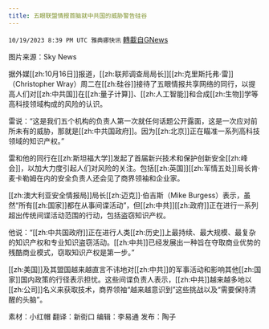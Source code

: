 ```yaml
---
title: 五眼联盟情报首脑就中共国的威胁警告硅谷
---
```

`10/19/2023 8:39 PM UTC 雅典娜快讯` [轉載自GNews](https://gnews.org/articles/1856514)

图片来源：Sky News

据外媒[[zh:10月16日]]报道，[[zh:联邦调查局局长]][[zh:克里斯托弗·雷]]（Christopher Wray）周二在[[zh:硅谷]]接待了五眼情报共享网络的同行，以提高人们对[[zh:中共国]]在[[zh:量子计算]]、[[zh:人工智能]]和合成[[zh:生物]]学等高科技领域构成的风险的认识。

雷说：“这是我们五个机构的负责人第一次就任何话题公开露面，这是一次应对前所未有的威胁，那就是[[zh:中共国政府]]。因为[[zh:北京]]正在瞄准一系列高科技领域的知识产权。”

雷和他的同行在[[zh:斯坦福大学]]发起了首届新兴技术和保护创新安全[[zh:峰会]]，以加大力度引起人们对风险的关注。包括[[zh:英国]][[zh:军情五处]]局长肯·麦卡勒姆在内的安全负责人还会见了商界领袖和企业家。

[[zh:澳大利亚安全情报局]]局长[[zh:迈克]]·伯吉斯（Mike Burgess）表示，虽然“所有[[zh:国家]]都在从事间谍活动”，但[[zh:中共]][[zh:政府]]正在进行一系列超出传统间谍活动范围的行动，包括盗窃知识产权。

他说：“[[zh:中共国政府]]正在进行人类[[zh:历史]]上最持续、最大规模、最复杂的知识产权和专业知识盗窃活动。[[zh:中共]]已经发展出一种旨在夺取商业优势的残酷商业模式，窃取知识产权是第一步。”

[[zh:美国]]及其盟国越来越直言不讳地对[[zh:中共]]的军事活动和影响其他[[zh:国家]]国内政策的行径表示担忧。这些间谍负责人表示，[[zh:中共]]越来越多地以[[zh:公司]]名义来获取技术，商界领袖“越来越意识到”这些挑战以及“需要保持清醒的头脑”。

素材：小红帽  翻译：新街口  编辑：李易通  发布：陶子


